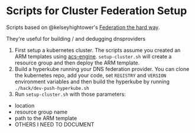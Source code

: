 # Scripts for Cluster Federation Setup

Scripts based on @kelseyhightower's [Federation the hard way](https://github.com/kelseyhightower/kubernetes-cluster-federation).

They're useful for building / and dedugging dnsproviders

1. First setup a kubernetes cluster. The scripts assume you created an ARM templates using [acs-engine](https://github.com/Azure/acs-engine). `setup-cluster.sh` will create a resource group and then deploy the ARM template.  
2. Build a hyperkube running your DNS federation provider. You can clone the kubernetes repo, add your code, set `REGISTRY` and `VERSION` environment variables and then build the hyperkube by running `./hack/dev-push-hyperkube.sh`
3. Run `setup-cluster.sh` with those parameters:
- location
- resource group name
- path to the ARM template 
- OTHERS I NEED TO DOCUMENT
